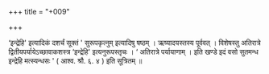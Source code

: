 +++
title = "+009"

+++


‘इन्द्रेहि' इत्यादिकं दशर्चं सूक्तं ' सुरूपकृत्नुम् इत्यादिषु षष्ठम् । ऋष्यादयस्तस्य पूर्ववत् । विशेषस्तु अतिरात्रे द्वितीयपर्यायेऽच्छावाकशस्त्र ‘इन्द्रेहि' इत्यनुरूपस्तृचः ।  ‘ अतिरात्रे पर्यायाणाम् । इति खण्डे  इदं वसो सुतमन्ध इन्द्रेहि मत्स्यन्धसः ' ( आश्व. श्रौ. ६. ४ ) इति सूत्रितम् ॥